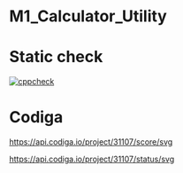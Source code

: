 # M1_Calculator_Utility

# Static check
[![cppcheck](https://github.com/Vaibhav9999999/M1_Calculator_Utility/actions/workflows/Static-check.yml/badge.svg)](https://github.com/Vaibhav9999999/M1_Calculator_Utility/actions/workflows/Static-check.yml)

# Codiga
https://api.codiga.io/project/31107/score/svg

https://api.codiga.io/project/31107/status/svg
